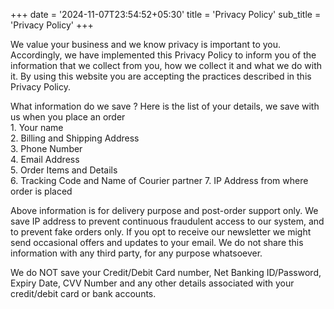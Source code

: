 +++
date = '2024-11-07T23:54:52+05:30'
title = 'Privacy Policy'
sub_title = 'Privacy Policy'
+++
<section class="section blog-wrap">
    <div class="container">
        <div class="row">
            <div class="col-lg-12">
                <div class="row">
                    <div class="col-lg-12 mb-5">
                        <div class="single-blog-item">
                            <div class="blog-item-content mt-5">
                                <p>We value your business and we know privacy is important to you. Accordingly, we have implemented this Privacy Policy to inform you of the information that we collect from you, how we collect it and what we do with it. By using this website you are accepting the practices described in this Privacy Policy.</p>
                                <p>What information do we save ? Here is the list of your details, we save with us when you place an order <br>1. Your name 
                                <br>2. Billing and Shipping Address
                                <br>3. Phone Number
                                <br>4. Email Address
                                <br>5. Order Items and Details
                                <br>6. Tracking Code and Name of Courier partner 7. IP Address from where order is placed</p>
                                <p>Above information is for delivery purpose and post-order support only. We save IP address to prevent continuous fraudulent access to our system, and to prevent fake orders only. If you opt to receive our newsletter we might send occasional offers and updates to your email. We do not share this information with any third party, for any purpose whatsoever.</p>
                                <p>We do NOT save your Credit/Debit Card number, Net Banking ID/Password, Expiry Date, CVV Number and any other details associated with your credit/debit card or bank accounts.</p>
                            </div>
                        </div>
                    </div>
                </div>
            </div>
        </div>
    </div>
</section>
